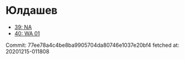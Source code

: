 # Юлдашев
- [39: NA](39.md)
- [40: WA 01](40.md)

Commit: 77ee78a4c4be8ba9905704da80746e1037e20bf4
 fetched at: 20201215-011808
